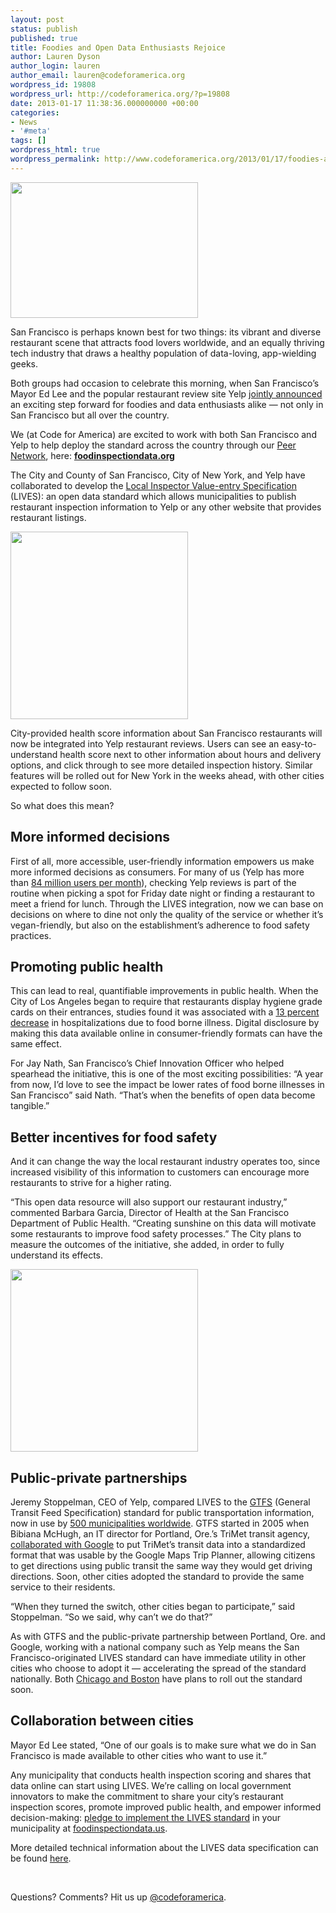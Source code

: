 ```yaml
---
layout: post
status: publish
published: true
title: Foodies and Open Data Enthusiasts Rejoice
author: Lauren Dyson
author_login: lauren
author_email: lauren@codeforamerica.org
wordpress_id: 19808
wordpress_url: http://codeforamerica.org/?p=19808
date: 2013-01-17 11:38:36.000000000 +00:00
categories:
- News
- '#meta'
tags: []
wordpress_html: true
wordpress_permalink: http://www.codeforamerica.org/2013/01/17/foodies-and-open-data-enthusiasts-rejoice/
---
```


<p><a href="http://foodinspectiondata.org"><img alt="" class="alignleft size-medium wp-image-19810" height="217" src="http://codeforamerica.org/wp-content/uploads/2013/01/Screen-shot-2013-01-16-at-11.13.15-PM-300x217.png" title="Screen shot 2013-01-16 at 11.13.15 PM" width="300"/></a></p>
<p>San Francisco is perhaps known best for two things: its vibrant and diverse restaurant scene that attracts food lovers worldwide, and an equally thriving tech industry that draws a healthy population of data-loving, app-wielding geeks.</p>
<p>Both groups had occasion to celebrate this morning, when San Francisco’s Mayor Ed Lee and the popular restaurant review site Yelp <a href="http://www.businessweek.com/news/2013-01-17/yelp-adds-restaurant-health-inspection-scores-to-website-reviews">jointly announced</a> an exciting step forward for foodies and data enthusiasts alike — not only in San Francisco but all over the country.</p>
<p>We (at Code for America) are excited to work with both San Francisco and Yelp to help deploy the standard across the country through our <a href="http://peernetwork.in">Peer Network</a>, here: <a href="http://foodinspectiondata.org"><strong>foodinspectiondata.org</strong></a></p>
<p>The City and County of San Francisco, City of New York, and Yelp have collaborated to develop the <a href="http://foodinspectiondata.org">Local Inspector Value-entry Specification</a> (LIVES): an open data standard which allows municipalities to publish restaurant inspection information to Yelp or any other website that provides restaurant listings.</p>
<p><a href="http://codeforamerica.org/wp-content/uploads/2013/01/biz-page_sf.png"><img alt="" class="alignright size-medium wp-image-19815" height="300" src="http://codeforamerica.org/wp-content/uploads/2013/01/biz-page_sf-284x300.png" title="biz page_sf" width="284"/></a></p>
<p>City-provided health score information about San Francisco restaurants will now be integrated into Yelp restaurant reviews. Users can see an easy-to-understand health score next to other information about hours and delivery options, and click through to see more detailed inspection history. Similar features will be rolled out for New York in the weeks ahead, with other cities expected to follow soon.</p>
<p>So what does this mean?</p>
<h2>More informed decisions</h2>
<p>First of all, more accessible, user-friendly information empowers us make more informed decisions as consumers. For many of us (Yelp has more than <a href="http://www.yelp.com/about">84 million users per month</a>), checking Yelp reviews is part of the routine when picking a spot for Friday date night or finding a restaurant to meet a friend for lunch. Through the LIVES integration, now we can base on decisions on where to dine not only the quality of the service or whether it’s vegan-friendly, but also on the establishment’s adherence to food safety practices.</p>
<h2>Promoting public health</h2>
<p>This can lead to real, quantifiable improvements in public health. When the City of Los Angeles began to require that restaurants display hygiene grade cards on their entrances, studies found it was associated with a <a href="http://kuafu.umd.edu/~ginger/research/JEH-final.pdf">13 percent decrease</a> in hospitalizations due to food borne illness. Digital disclosure by making this data available online in consumer-friendly formats can have the same effect.</p>
<p>For Jay Nath, San Francisco’s Chief Innovation Officer who helped spearhead the initiative, this is one of the most exciting possibilities: “A year from now, I’d love to see the impact be lower rates of food borne illnesses in San Francisco” said Nath. “That’s when the benefits of open data become tangible.”</p>
<h2>Better incentives for food safety</h2>
<p>And it can change the way the local restaurant industry operates too, since increased visibility of this information to customers can encourage more restaurants to strive for a higher rating.</p>
<p>“This open data resource will also support our restaurant industry,” commented Barbara Garcia, Director of Health at the San Francisco Department of Public Health. “Creating sunshine on this data will motivate some restaurants to improve food safety processes.” The City plans to measure the outcomes of the initiative, she added, in order to fully understand its effects.</p>
<p><a href="http://codeforamerica.org/wp-content/uploads/2013/01/Inspection-page_sf-1.png"><img alt="" class="alignleft size-medium wp-image-19813" height="292" src="http://codeforamerica.org/wp-content/uploads/2013/01/Inspection-page_sf-1-300x292.png" title="Inspection page_sf (1)" width="300"/></a></p>
<h2>Public-private partnerships</h2>
<p>Jeremy Stoppelman, CEO of Yelp, compared LIVES to the <a href="https://developers.google.com/transit/gtfs/">GTFS</a> (General Transit Feed Specification) standard for public transportation information, now in use by <a href="http://maps.google.com/intl/en/landing/transit/#mdy">500 municipalities worldwide</a>. GTFS started in 2005 when Bibiana McHugh, an IT director for Portland, Ore.’s TriMet transit agency, <a href="http://sf.streetsblog.org/2010/01/05/how-google-and-portlands-trimet-set-the-standard-for-open-transit-data/">collaborated with Google</a> to put TriMet’s transit data into a standardized format that was usable by the Google Maps Trip Planner, allowing citizens to get directions using public transit the same way they would get driving directions. Soon, other cities adopted the standard to provide the same service to their residents.</p>
<p>“When they turned the switch, other cities began to participate,” said Stoppelman. “So we said, why can’t we do that?”</p>
<p>As with GTFS and the public-private partnership between Portland, Ore. and Google, working with a national company such as Yelp means the San Francisco-originated LIVES standard can have immediate utility in other cities who choose to adopt it — accelerating the spread of the standard nationally. Both <a href="http://yelp.com/healthscores">Chicago and Boston</a> have plans to roll out the standard soon.</p>
<h2>Collaboration between cities</h2>
<p>Mayor Ed Lee stated, “One of our goals is to make sure what we do in San Francisco is made available to other cities who want to use it.”</p>
<p>Any municipality that conducts health inspection scoring and shares that data online can start using LIVES. We’re calling on local government innovators to make the commitment to share your city’s restaurant inspection scores, promote improved public health, and empower informed decision-making: <a href="http://foodinspectiondata.us/">pledge to implement the LIVES standard</a> in your municipality at <a href="http://foodinspectiondata.us/">foodinspectiondata.us</a>.</p>
<p>More detailed technical information about the LIVES data specification can be found <a href="http://www.yelp.com/healthscores">here</a>.</p>
<p> </p>
<p>Questions? Comments? Hit us up <a href="http://twitter.com/codeforamerica" target="_blank">@codeforamerica</a>.</p>
